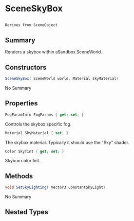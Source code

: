 # SceneSkyBox

## 
```c#
Derives from SceneObject
```

## Summary

Renders a skybox within aSandbox.SceneWorld.
## Constructors

```c#
SceneSkyBox( SceneWorld world, Material skyMaterial) 
```
No Summary
## Properties

```c#
FogParamInfo FogParams { get; set; } 
```
Controls the skybox specific fog.
```c#
Material SkyMaterial { set; } 
```
The skybox material. Typically it should use the "Sky" shader.
```c#
Color SkyTint { get; set; } 
```
Skybox color tint.
## Methods

```c#
void SetSkyLighting( Vector3 ConstantSkyLight) 
```
No Summary
## Nested Types

